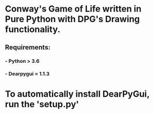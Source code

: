 # Conway's Game of Life written in Pure Python with DPG's Drawing functionality.

##  Requirements: 
### - Python > 3.6
### - Dearpygui = 1.1.3

# To automatically install DearPyGui, run the 'setup.py'